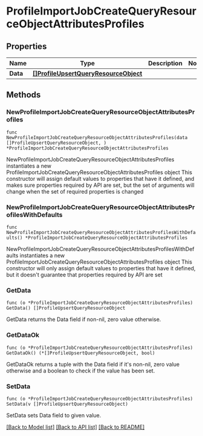 # ProfileImportJobCreateQueryResourceObjectAttributesProfiles

## Properties

Name | Type | Description | Notes
------------ | ------------- | ------------- | -------------
**Data** | [**[]ProfileUpsertQueryResourceObject**](ProfileUpsertQueryResourceObject.md) |  | 

## Methods

### NewProfileImportJobCreateQueryResourceObjectAttributesProfiles

`func NewProfileImportJobCreateQueryResourceObjectAttributesProfiles(data []ProfileUpsertQueryResourceObject, ) *ProfileImportJobCreateQueryResourceObjectAttributesProfiles`

NewProfileImportJobCreateQueryResourceObjectAttributesProfiles instantiates a new ProfileImportJobCreateQueryResourceObjectAttributesProfiles object
This constructor will assign default values to properties that have it defined,
and makes sure properties required by API are set, but the set of arguments
will change when the set of required properties is changed

### NewProfileImportJobCreateQueryResourceObjectAttributesProfilesWithDefaults

`func NewProfileImportJobCreateQueryResourceObjectAttributesProfilesWithDefaults() *ProfileImportJobCreateQueryResourceObjectAttributesProfiles`

NewProfileImportJobCreateQueryResourceObjectAttributesProfilesWithDefaults instantiates a new ProfileImportJobCreateQueryResourceObjectAttributesProfiles object
This constructor will only assign default values to properties that have it defined,
but it doesn't guarantee that properties required by API are set

### GetData

`func (o *ProfileImportJobCreateQueryResourceObjectAttributesProfiles) GetData() []ProfileUpsertQueryResourceObject`

GetData returns the Data field if non-nil, zero value otherwise.

### GetDataOk

`func (o *ProfileImportJobCreateQueryResourceObjectAttributesProfiles) GetDataOk() (*[]ProfileUpsertQueryResourceObject, bool)`

GetDataOk returns a tuple with the Data field if it's non-nil, zero value otherwise
and a boolean to check if the value has been set.

### SetData

`func (o *ProfileImportJobCreateQueryResourceObjectAttributesProfiles) SetData(v []ProfileUpsertQueryResourceObject)`

SetData sets Data field to given value.



[[Back to Model list]](../README.md#documentation-for-models) [[Back to API list]](../README.md#documentation-for-api-endpoints) [[Back to README]](../README.md)



